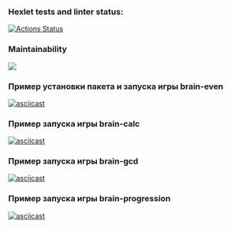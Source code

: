 ### Hexlet tests and linter status:
[![Actions Status](https://github.com/VladimirSergeev46/python-project-49/workflows/hexlet-check/badge.svg)](https://github.com/VladimirSergeev46/python-project-49/actions)
### Maintainability
<a href="https://codeclimate.com/github/VladimirSergeev46/python-project-49/maintainability"><img src="https://api.codeclimate.com/v1/badges/75be96d200a7a7e7cd22/maintainability" /></a>
### Пример установки пакета и запуска игры brain-even
[![asciicast](https://asciinema.org/a/zByfxkWSDo1drOUxJ2TUfxliu.svg)](https://asciinema.org/a/zByfxkWSDo1drOUxJ2TUfxliu)
### Пример запуска игры brain-calc
[![asciicast](https://asciinema.org/a/TLKdsfNDUcQ8EfNv8LxzecV3H.svg)](https://asciinema.org/a/TLKdsfNDUcQ8EfNv8LxzecV3H)
### Пример запуска игры brain-gcd
[![asciicast](https://asciinema.org/a/IlkhKebIBDPxrxgg9Imz42bZT.svg)](https://asciinema.org/a/IlkhKebIBDPxrxgg9Imz42bZT)
### Пример запуска игры brain-progression
[![asciicast](https://asciinema.org/a/HR9yvVhytcoQYYONiqe34tJ9U.svg)](https://asciinema.org/a/HR9yvVhytcoQYYONiqe34tJ9U)